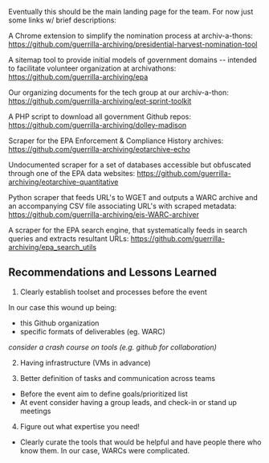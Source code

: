 
Eventually this should be the main landing page for the team. For now just some links w/ brief descriptions:

A Chrome extension to simplify the nomination process at archiv-a-thons:
https://github.com/guerrilla-archiving/presidential-harvest-nomination-tool

A sitemap tool to provide initial models of government domains -- intended to facilitate volunteer organization at archivathons:
https://github.com/guerrilla-archiving/epa

Our organizing documents for the tech group at our archiv-a-thon:
https://github.com/guerrilla-archiving/eot-sprint-toolkit

A PHP script to download all government Github repos:
https://github.com/guerrilla-archiving/dolley-madison

Scraper for the EPA Enforcement & Compliance History archives:
https://github.com/guerrilla-archiving/eotarchive-echo

Undocumented scraper for a set of databases accessible but obfuscated through one of the EPA data websites:
https://github.com/guerrilla-archiving/eotarchive-quantitative

Python scraper that feeds URL's to WGET and outputs a WARC archive and an accompanying CSV file associating URL's with scraped metadata:
https://github.com/guerrilla-archiving/eis-WARC-archiver

A scraper for the EPA search engine, that systematically feeds in search queries and extracts resultant URLs:
https://github.com/guerrilla-archiving/epa_search_utils

## Recommendations and Lessons Learned

1. Clearly establish toolset and processes before the event

In our case this wound up being:
- this Github organization
- specific formats of deliverables (eg. WARC)

_consider a crash course on tools (e.g. github for collaboration)_

2. Having infrastructure (VMs in advance)

3. Better definition of tasks and communication across teams

- Before the event aim to define goals/prioritized list
- At event consider having a group leads, and check-in or stand up meetings

4. Figure out what expertise you need!

- Clearly curate the tools that would be helpful and have people there who know them. In our case, WARCs were complicated.
